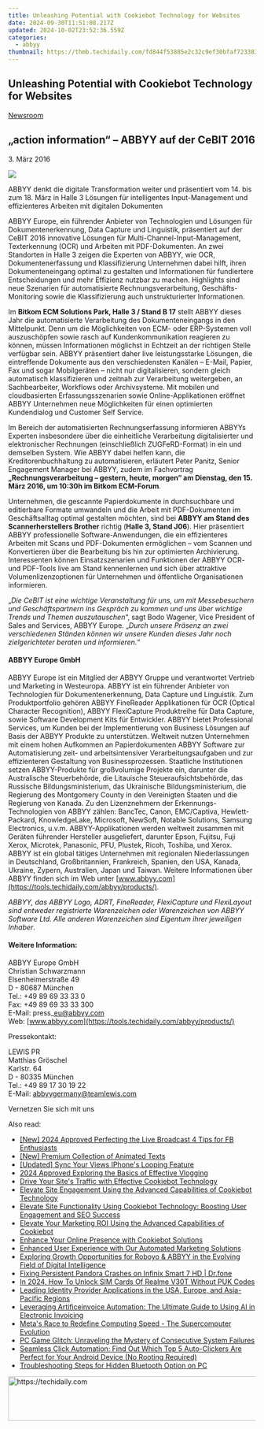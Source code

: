 ```yaml
---
title: Unleashing Potential with Cookiebot Technology for Websites
date: 2024-09-30T11:51:08.217Z
updated: 2024-10-02T23:52:36.559Z
categories:
  - abbyy
thumbnail: https://thmb.techidaily.com/fd844f53885e2c32c9ef30bfaf7233832cc28d58125ca084d49daf8878117921.png
---
```


## Unleashing Potential with Cookiebot Technology for Websites

[Newsroom](https://tools.techidaily.com/abbyy/products/)

## „action information“ – ABBYY auf der CeBIT 2016

3\. März 2016

![](https://content.abbyy.com/-/media/project/abbyy/abbyy/branchtemplates/shutterstock_1272462163_1296-x-729.jpg?h=729&iar=0&w=1296)

ABBYY denkt die digitale Transformation weiter und präsentiert vom 14\. bis zum 18\. März in Halle 3 Lösungen für intelligentes Input-Management und effizienteres Arbeiten mit digitalen Dokumenten

ABBYY Europe, ein führender Anbieter von Technologien und Lösungen für Dokumentenerkennung, Data Capture und Linguistik, präsentiert auf der CeBIT 2016 innovative Lösungen für Multi-Channel-Input-Management, Texterkennung (OCR) und Arbeiten mit PDF-Dokumenten. An zwei Standorten in Halle 3 zeigen die Experten von ABBYY, wie OCR, Dokumentenerfassung und Klassifizierung Unternehmen dabei hilft, ihren Dokumenteneingang optimal zu gestalten und Informationen für fundiertere Entscheidungen und mehr Effizienz nutzbar zu machen. Highlights sind neue Szenarien für automatisierte Rechnungsverarbeitung, Geschäfts-Monitoring sowie die Klassifizierung auch unstrukturierter Informationen.

Im **Bitkom ECM Solutions Park, Halle 3 / Stand B 17** stellt ABBYY dieses Jahr die automatisierte Verarbeitung des Dokumenteneingangs in den Mittelpunkt. Denn um die Möglichkeiten von ECM- oder ERP-Systemen voll auszuschöpfen sowie rasch auf Kundenkommunikation reagieren zu können, müssen Informationen möglichst in Echtzeit an der richtigen Stelle verfügbar sein. ABBYY präsentiert daher live leistungsstarke Lösungen, die eintreffende Dokumente aus den verschiedensten Kanälen – E-Mail, Papier, Fax und sogar Mobilgeräten – nicht nur digitalisieren, sondern gleich automatisch klassifizieren und zeitnah zur Verarbeitung weitergeben, an Sachbearbeiter, Workflows oder Archivsysteme. Mit mobilen und cloudbasierten Erfassungsszenarien sowie Online-Applikationen eröffnet ABBYY Unternehmen neue Möglichkeiten für einen optimierten Kundendialog und Customer Self Service.

Im Bereich der automatisierten Rechnungserfassung informieren ABBYYs Experten insbesondere über die einheitliche Verarbeitung digitalisierter und elektronischer Rechnungen (einschließlich ZUGFeRD-Format) in ein und demselben System. Wie ABBYY dabei helfen kann, die Kreditorenbuchhaltung zu automatisieren, erläutert Peter Panitz, Senior Engagement Manager bei ABBYY, zudem im Fachvortrag **„Rechnungsverarbeitung – gestern, heute, morgen“ am Dienstag, den 15\. März 2016, um 10:30h im Bitkom ECM-Forum**.

Unternehmen, die gescannte Papierdokumente in durchsuchbare und editierbare Formate umwandeln und die Arbeit mit PDF-Dokumenten im Geschäftsalltag optimal gestalten möchten, sind bei **ABBYY am Stand des Scannerherstellers Brother** richtig (**Halle 3, Stand J06**). Hier präsentiert ABBYY professionelle Software-Anwendungen, die ein effizienteres Arbeiten mit Scans und PDF-Dokumenten ermöglichen – vom Scannen und Konvertieren über die Bearbeitung bis hin zur optimierten Archivierung. Interessenten können Einsatzszenarien und Funktionen der ABBYY OCR- und PDF-Tools live am Stand kennenlernen und sich über attraktive Volumenlizenzoptionen für Unternehmen und öffentliche Organisationen informieren.

„_Die CeBIT ist eine wichtige Veranstaltung für uns, um mit Messebesuchern und Geschäftspartnern ins Gespräch zu kommen und uns über wichtige Trends und Themen auszutauschen_“, sagt Bodo Wagener, Vice President of Sales and Services, ABBYY Europe. „_Durch unsere Präsenz an zwei verschiedenen Ständen können wir unsere Kunden dieses Jahr noch zielgerichteter beraten und informieren._“  
  
#### ABBYY Europe GmbH

ABBYY Europe ist ein Mitglied der ABBYY Gruppe und verantwortet Vertrieb und Marketing in Westeuropa. ABBYY ist ein führender Anbieter von Technologien für Dokumentenerkennung, Data Capture und Linguistik. Zum Produktportfolio gehören ABBYY FineReader Applikationen für OCR (Optical Character Recognition), ABBYY FlexiCapture Produktreihe für Data Capture, sowie Software Development Kits für Entwickler. ABBYY bietet Professional Services, um Kunden bei der Implementierung von Business Lösungen auf Basis der ABBYY Produkte zu unterstützen. Weltweit nutzen Unternehmen mit einem hohen Aufkommen an Papierdokumenten ABBYY Software zur Automatisierung zeit- und arbeitsintensiver Verarbeitungsaufgaben und zur effizienteren Gestaltung von Businessprozessen. Staatliche Institutionen setzen ABBYY-Produkte für großvolumige Projekte ein, darunter die Australische Steuerbehörde, die Litauische Steueraufsichtsbehörde, das Russische Bildungsministerium, das Ukrainische Bildungsministerium, die Regierung des Montgomery County in den Vereinigten Staaten und die Regierung von Kanada. Zu den Lizenznehmern der Erkennungs-Technologien von ABBYY zählen: BancTec, Canon, EMC/Captiva, Hewlett-Packard, KnowledgeLake, Microsoft, NewSoft, Notable Solutions, Samsung Electronics, u.v.m. ABBYY-Applikationen werden weltweit zusammen mit Geräten führender Hersteller ausgeliefert, darunter Epson, Fujitsu, Fuji Xerox, Microtek, Panasonic, PFU, Plustek, Ricoh, Toshiba, und Xerox. ABBYY ist ein global tätiges Unternehmen mit regionalen Niederlassungen in Deutschland, Großbritannien, Frankreich, Spanien, den USA, Kanada, Ukraine, Zypern, Australien, Japan und Taiwan. Weitere Informationen über ABBYY finden sich im Web unter [www.abbyy.com](https://tools.techidaily.com/abbyy/products/).

_ABBYY, das ABBYY Logo, ADRT, FineReader, FlexiCapture und FlexiLayout sind entweder registrierte Warenzeichen oder Warenzeichen von ABBYY Software Ltd. Alle anderen Warenzeichen sind Eigentum ihrer jeweiligen Inhaber_.  
  
#### Weitere Information:

ABBYY Europe GmbH  
Christian Schwarzmann  
Elsenheimerstraße 49   
D - 80687 München   
Tel.: +49 89 69 33 33 0  
Fax: +49 89 69 33 33 300  
E-Mail: press\_eu@abbyy.com  
Web: [www.abbyy.com](https://tools.techidaily.com/abbyy/products/)

Pressekontakt:

LEWIS PR  
Matthias Gröschel  
Karlstr. 64  
D - 80335 München  
Tel.: +49 89 17 30 19 22  
E-Mail: abbyygermany@teamlewis.com

  
Vernetzen Sie sich mit uns

<ins class="adsbygoogle"
     style="display:block"
     data-ad-format="autorelaxed"
     data-ad-client="ca-pub-7571918770474297"
     data-ad-slot="1223367746"></ins>

<ins class="adsbygoogle"
     style="display:block"
     data-ad-client="ca-pub-7571918770474297"
     data-ad-slot="8358498916"
     data-ad-format="auto"
     data-full-width-responsive="true"></ins>

<span class="atpl-alsoreadstyle">Also read:</span>
<div><ul>
<li><a href="https://screen-sharing-recording.techidaily.com/new-2024-approved-perfecting-the-live-broadcast-4-tips-for-fb-enthusiasts/"><u>[New] 2024 Approved Perfecting the Live Broadcast 4 Tips for FB Enthusiasts</u></a></li>
<li><a href="https://extra-support.techidaily.com/new-premium-collection-of-animated-texts/"><u>[New] Premium Collection of Animated Texts</u></a></li>
<li><a href="https://facebook-video-footage.techidaily.com/updated-sync-your-views-iphones-looping-feature/"><u>[Updated] Sync Your Views IPhone's Looping Feature</u></a></li>
<li><a href="https://some-knowledge.techidaily.com/2024-approved-exploring-the-basics-of-effective-vlogging/"><u>2024 Approved Exploring the Basics of Effective Vlogging</u></a></li>
<li><a href="https://solve-manuals.techidaily.com/drive-your-sites-traffic-with-effective-cookiebot-technology/"><u>Drive Your Site's Traffic with Effective Cookiebot Technology</u></a></li>
<li><a href="https://solve-manuals.techidaily.com/elevate-site-engagement-using-the-advanced-capabilities-of-cookiebot-technology/"><u>Elevate Site Engagement Using the Advanced Capabilities of Cookiebot Technology</u></a></li>
<li><a href="https://solve-manuals.techidaily.com/elevate-site-functionality-using-cookiebot-technology-boosting-user-engagement-and-seo-success/"><u>Elevate Site Functionality Using Cookiebot Technology: Boosting User Engagement and SEO Success</u></a></li>
<li><a href="https://solve-manuals.techidaily.com/elevate-your-marketing-roi-using-the-advanced-capabilities-of-cookiebot/"><u>Elevate Your Marketing ROI Using the Advanced Capabilities of Cookiebot</u></a></li>
<li><a href="https://solve-manuals.techidaily.com/enhance-your-online-presence-with-cookiebot-solutions/"><u>Enhance Your Online Presence with Cookiebot Solutions</u></a></li>
<li><a href="https://solve-manuals.techidaily.com/enhanced-user-experience-with-our-automated-marketing-solutions/"><u>Enhanced User Experience with Our Automated Marketing Solutions</u></a></li>
<li><a href="https://solve-manuals.techidaily.com/exploring-growth-opportunities-for-roboyo-and-abbyy-in-the-evolving-field-of-digital-intelligence/"><u>Exploring Growth Opportunities for Roboyo & ABBYY in the Evolving Field of Digital Intelligence</u></a></li>
<li><a href="https://howto.techidaily.com/fixing-persistent-pandora-crashes-on-infinix-smart-7-hd-drfone-by-drfone-fix-android-problems-fix-android-problems/"><u>Fixing Persistent Pandora Crashes on Infinix Smart 7 HD | Dr.fone</u></a></li>
<li><a href="https://sim-unlock.techidaily.com/in-2024-how-to-unlock-sim-cards-of-realme-v30t-without-puk-codes-by-drfone-android/"><u>In 2024, How To Unlock SIM Cards Of Realme V30T Without PUK Codes</u></a></li>
<li><a href="https://solve-manuals.techidaily.com/leading-identity-provider-applications-in-the-usa-europe-and-asia-pacific-regions/"><u>Leading Identity Provider Applications in the USA, Europe, and Asia-Pacific Regions</u></a></li>
<li><a href="https://solve-manuals.techidaily.com/leveraging-artificeinvoice-automation-the-ultimate-guide-to-using-ai-in-electronic-invoicing/"><u>Leveraging Artificeinvoice Automation: The Ultimate Guide to Using AI in Electronic Invoicing</u></a></li>
<li><a href="https://facebook.techidaily.com/metas-race-to-redefine-computing-speed-the-supercomputer-evolution/"><u>Meta's Race to Redefine Computing Speed - The Supercomputer Evolution</u></a></li>
<li><a href="https://win-answers.techidaily.com/pc-game-glitch-unraveling-the-mystery-of-consecutive-system-failures/"><u>PC Game Glitch: Unraveling the Mystery of Consecutive System Failures</u></a></li>
<li><a href="https://technical-tips.techidaily.com/seamless-click-automation-find-out-which-top-5-auto-clickers-are-perfect-for-your-android-device-no-rooting-required/"><u>Seamless Click Automation: Find Out Which Top 5 Auto-Clickers Are Perfect for Your Android Device (No Rooting Required)</u></a></li>
<li><a href="https://win-howtos.techidaily.com/troubleshooting-steps-for-hidden-bluetooth-option-on-pc/"><u>Troubleshooting Steps for Hidden Bluetooth Option on PC</u></a></li>
</ul></div>

<!-- affiliate ads begin -->
<a href="https://appsumo.8odi.net/c/5597632/2037338/7443" target="_top" id="2037338">
  <img src="//a.impactradius-go.com/display-ad/7443-2037338" border="0" alt="https://techidaily.com" width="728" height="90"/>
</a>
<img height="0" width="0" src="https://appsumo.8odi.net/i/5597632/2037338/7443" style="position:absolute;visibility:hidden;" border="0" />
<!-- affiliate ads end -->

